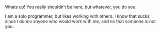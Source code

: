 Whats up! You really shouldn't be here, but whatever, you do you.

I am a solo programmer, but likes working with others.
I know that sucks since I dunno anyone who would work with me, and no that someone is not you.

<!---
NickyVazquez/NickyVazquez is a ✨ special ✨ repository because its `README.md` (this file) appears on your GitHub profile.
You can click the Preview link to take a look at your changes.
--->

